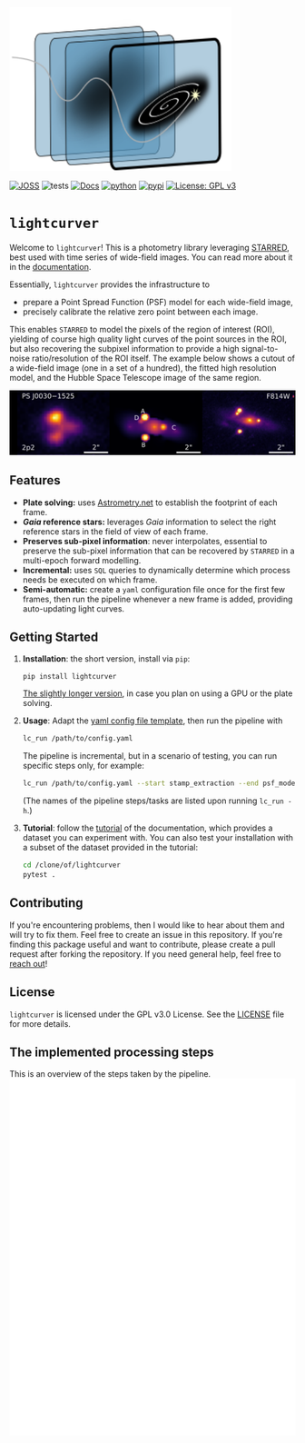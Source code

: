 <img src="docs/mkdocs/contents/lightcurver_logo.svg" alt="logo" style="width:28em;"/>

[![JOSS](https://joss.theoj.org/papers/4c19a3f804d62aafd0ca23f297fce6c9/status.svg)](https://joss.theoj.org/papers/4c19a3f804d62aafd0ca23f297fce6c9)
![tests](https://github.com/duxfrederic/lightcurver/actions/workflows/python-app.yml/badge.svg)
[![Docs](https://img.shields.io/badge/Docs-Available-green)](https://duxfrederic.github.io/lightcurver/)
[![python](https://img.shields.io/badge/Python-3.11-3776AB.svg?style=flat&logo=python&logoColor=white)](https://www.python.org)
[![pypi](https://img.shields.io/pypi/v/lightcurver)](https://pypi.org/project/lightcurver/)
[![License: GPL v3](https://img.shields.io/badge/License-GPLv3-blue.svg)](https://www.gnu.org/licenses/gpl-3.0)


# `lightcurver`
Welcome to `lightcurver`! 
This is a photometry library leveraging [STARRED](https://gitlab.com/cosmograil/starred), 
best used with time series of wide-field images. You can read more about it in the [documentation](https://duxfrederic.github.io/lightcurver/).

Essentially, `lightcurver` provides the infrastructure to 
- prepare a Point Spread Function (PSF) model for each wide-field image, 
- precisely calibrate the relative zero point between each image.

This enables `STARRED` to model the pixels of the region of interest (ROI), 
yielding of course high quality light curves of the point sources in the ROI, 
but also recovering the subpixel information to provide a high signal-to-noise ratio/resolution of the ROI itself.
The example below shows a cutout of a wide-field image (one in a set of a hundred), 
the fitted high resolution model, and the Hubble Space Telescope image of the same region.

![example_deconvolution](docs/mkdocs/contents/example_deconv.png)

## Features
* **Plate solving:** uses [Astrometry.net](https://astrometry.net/) to establish the footprint of each frame.
* **_Gaia_ reference stars:** leverages _Gaia_ information to select the right reference stars in the field of view of each frame.
* **Preserves sub-pixel information**: never interpolates, essential to preserve the sub-pixel information that can be recovered by `STARRED` in a multi-epoch forward modelling.
* **Incremental:** uses `SQL` queries to dynamically determine which process needs be executed on which frame. 
* **Semi-automatic:** create a `yaml` configuration file once for the first few frames, then run the 
pipeline whenever a new frame is added, providing auto-updating light curves.

## Getting Started
1. **Installation**: the short version, install via `pip`:

    ```
    pip install lightcurver
    ```
   [The slightly longer version](https://duxfrederic.github.io/lightcurver/installation/), in case you plan on using a GPU or the plate solving.
2. **Usage**:
    Adapt the [yaml config file template](https://github.com/duxfrederic/lightcurver/blob/main/lightcurver/pipeline/example_config_file/config.yaml), then run the pipeline with
    ```bash
   lc_run /path/to/config.yaml
    ```
   The pipeline is incremental, but in a scenario of testing, you can run specific steps only, for example:
    ```bash
   lc_run /path/to/config.yaml --start stamp_extraction --end psf_modeling
    ```
   (The names of the pipeline steps/tasks are listed upon running `lc_run -h`.)
3. **Tutorial**: follow the [tutorial](https://duxfrederic.github.io/lightcurver/tutorial/) of the documentation, which provides a dataset you can experiment with.
    You can also test your installation with a subset of the dataset provided in the tutorial:
   ```bash
   cd /clone/of/lightcurver
   pytest .
   ```


## Contributing
If you're encountering problems, then I would like to hear about them and will try to fix them. Feel free to create an issue
in this repository.
If you're finding this package useful and want to contribute, please create a pull request after forking the repository.
If you need general help, feel free to [reach out](mailto:frederic.dux@epfl.ch)!

## License
`lightcurver` is licensed under the GPL v3.0 License. See the [LICENSE](LICENSE) file for more details.

## The implemented processing steps
This is an overview of the steps taken by the pipeline.
![flowdiagram](docs/flow_diagram/workflow_diagram.svg)
